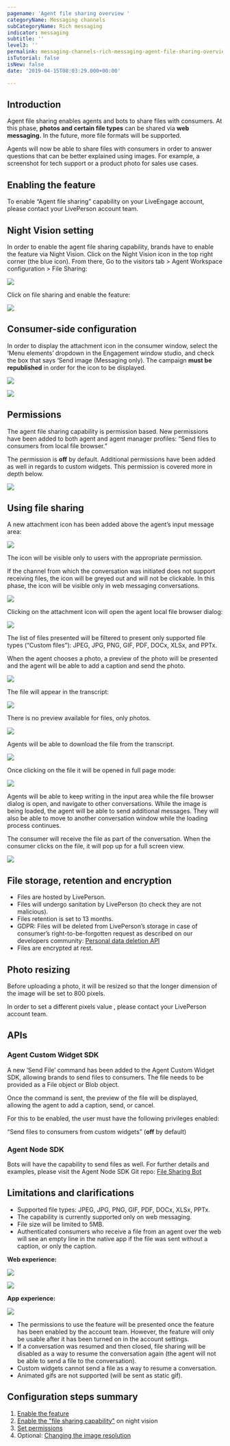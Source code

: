```yaml
---
pagename: 'Agent file sharing overview '
categoryName: Messaging channels
subCategoryName: Rich messaging
indicator: messaging
subtitle: ''
level3: ''
permalink: messaging-channels-rich-messaging-agent-file-sharing-overview.html
isTutorial: false
isNew: false
date: '2019-04-15T08:03:29.000+00:00'

---
```

## Introduction

Agent file sharing enables agents and bots to share files with consumers. At this phase, **photos and certain file types** can be shared via **web messaging.** In the future, more file formats will be supported.

Agents will now be able to share files with consumers in order to answer questions that can be better explained using images. For example, a screenshot for tech support or a product photo for sales use cases.

## Enabling the feature

To enable “Agent file sharing” capability on your LiveEngage account, please contact your LivePerson account team.

## Night Vision setting

In order to enable the agent file sharing capability, brands have to enable the feature via Night Vision. Click on the Night Vision icon in the top right corner (the blue icon). From there, Go to the visitors tab > Agent Workspace configuration > File Sharing:

![](/img/agent-file-sharing-1.png)

Click on file sharing and enable the feature:

![](/img/agent-file-sharing-2.png)

## Consumer-side configuration

In order to display the attachment icon in the consumer window, select the ‘Menu elements’ dropdown in the Engagement window studio, and check the box that says ‘Send image (Messaging only). The campaign **must be republished** in order for the icon to be displayed.

![](/img/agent-file-sharing-15.png)

![](/img/agent-file-sharing-16.png)

## Permissions

The agent file sharing capability is permission based. New permissions have been added to both agent and agent manager profiles: “Send files to consumers from local file browser.”

The permission is **off** by default. Additional permissions have been added as well in regards to custom widgets. This permission is covered more in depth below.

![](/img/agent-file-sharing-3.png)

## **Using file sharing**

A new attachment icon has been added above the agent’s input message area:

![](/img/agent-file-sharing-4.png)

The icon will be visible only to users with the appropriate permission.

If the channel from which the conversation was initiated does not support receiving files, the icon will be greyed out and will not be clickable. In this phase, the icon will be visible only in web messaging conversations.

![](/img/agent-file-sharing-5.png)

Clicking on the attachment icon will open the agent local file browser dialog:

![](/img/agent-file-sharing-6.png)

The list of files presented will be filtered to present only supported file types (“Custom files”): JPEG, JPG, PNG, GIF, PDF, DOCx, XLSx, and PPTx.

When the agent chooses a photo, a preview of the photo will be presented and the agent will be able to add a caption and send the photo.

![](/img/agent-file-sharing-7.png)

The file will appear in the transcript:

![](/img/agent-file-sharing-8.png)

There is no preview available for files, only photos.

![](/img/agent-file-sharing-17.png)

Agents will be able to download the file from the transcript.

![](/img/agent-file-sharing-9.png)

Once clicking on the file it will be opened in full page mode:

![](/img/agent-file-sharing-10.png)

Agents will be able to keep writing in the input area while the file browser dialog is open, and navigate to other conversations. While the image is being loaded, the agent will be able to send additional messages. They will also be able to move to another conversation window while the loading process continues.

The consumer will receive the file as part of the conversation. When the consumer clicks on the file, it will pop up for a full screen view.

![](/img/agent-file-sharing-11.png)

## **File storage, retention and encryption**

* Files are hosted by LivePerson.
* Files will undergo sanitation by LivePerson (to check they are not malicious).
* Files retention is set to 13 months.
* GDPR: Files will be deleted from LivePerson’s storage in case of consumer’s right-to-be-forgotten request as described on our developers community: [Personal data deletion API](https://developers.liveperson.com/personal-data-deletion-api-overview.html)
* Files are encrypted at rest.

## **Photo resizing**

Before uploading a photo, it will be resized so that the longer dimension of the image will be set to 800 pixels.

In order to set a different pixels value , please contact your LivePerson account team.

## **APIs**

### **Agent Custom Widget SDK**

A new ‘Send File’ command has been added to the Agent Custom Widget SDK, allowing brands to send files to consumers. The file needs to be provided as a File object or Blob object.

Once the command is sent, the preview of the file will be displayed, allowing the agent to add a caption, send, or cancel.

For this to be enabled, the user must have the following privileges enabled:

“Send files to consumers from custom widgets” (**off** by default)

### **Agent Node SDK**

Bots will have the capability to send files as well. For further details and examples, please visit the Agent Node SDK Git repo: [File Sharing Bot](https://github.com/LivePersonInc/node-agent-sdk/tree/master/examples#file-sharing-bot)

## **Limitations and clarifications**

* Supported file types: JPEG, JPG, PNG, GIF, PDF, DOCx, XLSx, PPTx.
* The capability is currently supported only on web messaging.
* File size will be limited to 5MB.
* Authenticated consumers who receive a file from an agent over the web will see an empty line in the native app if the file was sent without a caption, or only the caption.

**Web experience:**

![](/img/agent-file-sharing-12.png)

![](/img/agent-file-sharing-13.png)

**App experience:**

![](/img/agent-file-sharing-14.jpg)

* The permissions to use the feature will be presented once the feature has been enabled by the account team. However, the feature will only be usable after it has been turned on in the account settings.
* If a conversation was resumed and then closed, file sharing will be disabled as a way to resume the conversation again (the agent will not be able to send a file to the conversation).
* Custom widgets cannot send a file as a way to resume a conversation.
* Animated gifs are not supported (will be sent as static gif).

## **Configuration steps summary**

1. [Enable the feature](messaging-channels-rich-messaging-agent-file-sharing.html#enabling-the-feature)
2. [Enable the "file sharing capability"](messaging-channels-rich-messaging-agent-file-sharing.html#night-vision-setting) on night vision
3. [Set permissions](messaging-channels-rich-messaging-agent-file-sharing.html#permissions)
4. Optional: [Changing the image resolution](messaging-channels-rich-messaging-agent-file-sharing.html#photo-resizing)